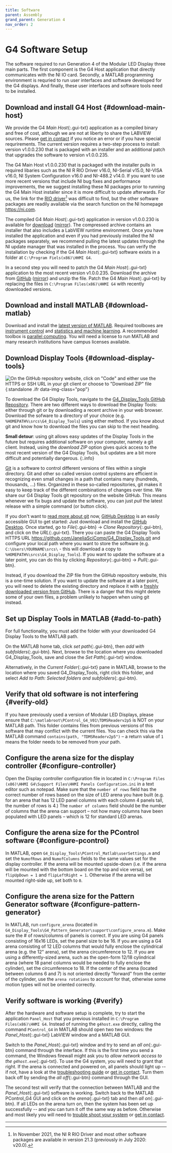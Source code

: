 ```yaml
---
title: Software
parent: Assembly
grand_parent: Generation 4
nav_order: 2
---
```


# G4 Software Setup

The software required to run Generation 4 of the Modular LED Display three main parts. The first component is the G4 Host application that directly communicates with the NI IO card. Secondly, a MATLAB programming environment is requried to run user interfaces and software developed for the G4 displays. And finally, these user interfaces and software tools need to be installed.

## Download and install G4 Host {#download-main-host}

We provide the G4 *Main Host*{:.gui-txt} application as a compiled binary and free of cost, although we are not at liberty to share the LABVIEW sources. Please [get in contact]({{site.baseurl}}/Contact) if you notice an error or if you have special requrirements. The current version requires a two-step process to install: version v1.0.0.230 that is packaged with an installer and an additional patch that upgrades the software to version v1.0.0.235.

The G4 Main Host v1.0.0.230 that is packaged with the installer pulls in required libaries such as the NI R RIO Driver v16.0, NI-Serial v15.0, NI-VISA v16.0, NI System Configuration v16.0 and NI-488.2 v14.0. If you want to use more recent versions that include NI bug fixes and performance improvements, the we suggest installing these NI packages prior to running the G4 Main Host installer since it is more difficult to update afterwards. For us, the link for the [RIO driver](https://www.ni.com/en-us/support/downloads/drivers/download.ni-r-series-multifunction-rio.html)[^1] was difficult to find, but the other software packages are readily available via the search function on the NI homepage <https://ni.com>.

The compiled G4 *Main Host*{:.gui-txt} application in version v1.0.0.230 is available for [download](https://github.com/floesche/LED-Display_G4_Display-Tools/releases/download/host-v235/HHMI.G4.Host.Ver1-0-0-230.with.installer.zip) ([mirror](https://www.dropbox.com/s/mywy2a3gb6vxhec/HHMI%20G4%20Host%28Ver1-0-0-230%29%20with%20installer.zip?dl=0)). The compressed archive contains an installer that also includes a LabVIEW runtime environment. Once you have installed the application and even if you had previously installed the NI packages separately, we recommend pulling the latest updates through the NI update manager that was installed in the process. You can verify the installation by checking if the G4 *Main Host*{:.gui-txt} software exists in a folder at `C:\Program Fiels(x86)\HHMI G4`.

In a second step you will need to patch the G4 *Main Host*{:.gui-txt} application to the most recent version v1.0.0.235. Download the archive from [GitHub](https://github.com/floesche/LED-Display_G4_Display-Tools/releases/download/host-v235/G4.Host.Ver1-0-0-235.zip) ([mirror](https://www.dropbox.com/s/cuhs907arnx4kfq/G4%20Host(Ver1-0-0-235).zip)) and unzip the file. Patch the G4 *Main Host*{:.gui-txt} by replacing the files in `C:\Program Files(x86)\HHMI G4` with recently downloaded versions.

## Download and install MATLAB {#download-matlab}

Download and install the [latest version of MATLAB](https://www.mathworks.com/products/matlab.html). Required toolboxes are [instrument control](https://www.mathworks.com/help/instrument/index.html) and [statistics and machine learning](https://www.mathworks.com/help/stats/index.html). A recommended toolbox is [parallel computing](https://www.mathworks.com/help/parallel-computing/index.html). You will need a license to run MATLAB and many research institutions have campus licenses available.

## Download Display Tools {#download-display-tools}

![On the GitHub repository website, click on "Code" and either use the HTTPS or SSH URL in your git client or choose to "Download ZIP" file](assets/p-d_c-s_t_download-or-clone.png){:standalone .ifr data-img-class="pop"}

To download the G4 Display Tools, navigate to the [G4_Display_Tools GitHub Repository](https://github.com/JaneliaSciComp/G4_Display_Tools). There are two different ways to download the Display Tools: either through git or by downloading a recent archive in your web browser. Download the sofware to a directory of your choice (e.g. `%HOMEPATH%\srcs\G4_Display_Tools`) using either method. If you know about git and know how to download the files you can skip to the next heading.

__Small detour__: using git allows easy updates of the Display Tools in the future but requires additional software on your computer, namely a git client. Instead, using the _download ZIP_ option gives quick access to the most recent version of the G4 Display Tools, but updates are a bit more difficult and potentially dangerous.
{:.info}

[Git](https://git-scm.com/) is a software to control different versions of files within a single directory. Git and other so called version control systems are efficient in recognizing even small changes in a path that contains many (hundreds, thousands, ...) files. Organized in these so-called repositories, git makes it easy to keep track of the different combinations of changes over time. We share our G4 Display Tools git repository on the website GitHub. This means whenever we fix bugs and update the software, you can just _pull_ the latest release with a simple command (or button click). 

If you don't want to [read more about git](https://git-scm.com/book) now, [GitHub Desktop](https://desktop.github.com/) is an easily accessible GUI to get started: Just download and install the [GitHub Desktop](https://desktop.github.com/). Once started, go to *File*{:.gui-btn} -> *Clone Repository*{:.gui-btn}, and click on the *URL*{:.gui-txt}. There you can paste the G4 Display Tools HTTPS URL <https://github.com/JaneliaSciComp/G4_Display_Tools.git> and configure your local path where you want to store the software (e.g. `C:\Users\YOURNAME\srcs\` - this will download a copy to `%HOMEPATH%\srcs\G4_Display_Tools`). If you want to update the software at a later point, you can do this by clicking *Repository*{:.gui-btn} -> *Pull*{:.gui-btn}.

Instead, if you download the ZIP file from the GitHub repository website, this is a one-time solution. If you want to update the software at a later point, you will need to delete the existing directory and replace it with a [freshly downloaded version from GitHub](https://github.com/JaneliaSciComp/G4_Display_Tools). There is a danger that this might delete some of your own files, a problem unlikely to happen when using git instead.

## Set up Display Tools in MATLAB {#add-to-path}

For full functionality, you must add the folder with your downloaded G4 Display Tools to the MATLAB path.

On the MATLAB home tab, click *set path*{:.gui-btn}, then *add with subfolders*{:.gui-btn}. Next, browse to the location where you downloaded G4_Display_Tools, save and close the *Set Path*{:.gui-txt} window.

Alternatively, in the *Current Folder*{:.gui-txt} pane in MATLAB, browse to the location where you saved G4_Display_Tools, right click this folder, and select *Add to Path: Selected folders and subfolders*{:.gui-btn}.

## Verify that old software is not interfering {#verify-old}

If you have previously used a version of Modular LED Displays, please ensure that `C:\matlabroot\PControl_G4_V01\TDMSReaderv2p5` is NOT on your MATLAB path. This folder contains files from previous versions of this software that may conflict with the current files. You can check this via the MATLAB command `contains(path, "TDMSReaderv2p5")` – a return value of `1` means the folder needs to be removed from your path.

## Configure the arena size for the display controller {#configure-controller}

Open the Display controller configuration file in located in `C:\Program Files (x86)\HHMI G4\Support Files\HHMI Panels Configuration.ini` in a text editor such as notepad. Make sure that the `number of rows` field has the correct number of rows based on the size of LED arena you have built (e.g. for an arena that has 12 LED panel columns with each column 4 panels tall, the number of rows is 4.) The `number of columns` field should be the number of columns that the arena can support – not how many columns have been populated with LED panels – which is 12 for standard LED arenas.

## Configure the arena size for the PControl software {#configure-pcontrol}

In MATLAB, open `G4_Display_Tools\PControl_Matlab\userSettings.m` and set the `NumofRows` and `NumofColumns` fields to the same values set for the display controller. If the arena will be mounted upside-down (i.e. if the arena will be mounted with the bottom board on the top and vice versa), set `flipUpDown = 1` and `flipLeftRight = 1`. Otherwise if the arena will be mounted right-side up, set both to `0`.

## Configure the arena size for the Pattern Generator software {#configure-pattern-generator}

In MATLAB, run `configure_arena` (located in `G4_Display_Tools\G4_Pattern_Generator\support\configure_arena.m`). Make sure the # of rows/columns of panels is correct. If you are using G4 panels consisting of 16x16 LEDs, set the panel size to be 16. If you are using a G4 arena consisting of 12 LED columns that would fully enclose the cylindrical arena (e.g. the 12" arena), set the arena circumference to 12. If you are using a differently-sized arena, such as the open-form 12/18 cylindrical arena (where 18 panel columns would be needed to fully enclose the cylinder), set the circumference to 18. If the center of the arena (located between columns 6 and 7) is not oriented directly "forward" from the center of the cylinder, use the `arena rotations` to account for that, otherwise some motion types will not be oriented correctly.

## Verify software is working {#verify}

After the hardware and software setup is complete, try to start the application `Panel_Host` that you previous installed in `C:\Program Files(x86)\HHMI G4`. Instead of running the `g4host.exe` directly, calling the command `PControl_G4` in MATLAB should open two two windows: the *Panel_Host*{:.gui-txt} LabVIEW window and a MATLAB GUI.

Switch to the *Panel_Host*{:.gui-txt} window and try to send an *all on*{:.gui-btn} command through the interface. If this is the first time you send a command, the Windows firewall might ask you to *allow network access to the `g4host.exe`*{:.gui-txt}. To use the G4 system, you will need to grant that right. If the arena is connected and powered on, all panels should light up -- if not, have a look at the [troubleshooting guide]({{site.baseurl}}/docs/g4_troubleshooting.html) or [get in contact]({{site.baseurl}}/Contact). Turn them back off by sending the *all off*{:.gui-btn} command through the GUI.

The second test will verify that the connection between MATLAB and the *Panel_Host*{:.gui-txt} software is working. Switch back to the MATLAB PControl_G4 GUI and click on the *arena*{:.gui-txt} tab and then *all on*{:.gui-btn}. If all LEDs on the arena turn on, then the system has been set up successfully -- and you can turn it off the same way as before. Otherwise and most likely you will need to [trouble shoot your system]({{site.baseurl}}/docs/g4_troubleshooting.html) or [get in contact]({{site.baseurl}}/Contact).

---

[^1]: In November 2021, the NI R RIO Driver and most other software packages are available in version 21.3 (previously in July 2020: v20.0).
